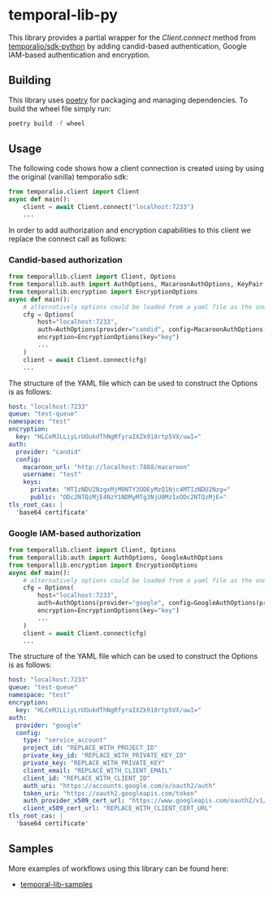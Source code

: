 # temporal-lib-py

This library provides a partial wrapper for the _Client.connect_ method from
[temporalio/sdk-python](https://github.com/temporalio/sdk-python/tree/main/temporalio)
by adding candid-based authentication, Google IAM-based authentication and
encryption.

## Building

This library uses [poetry](https://github.com/python-poetry/poetry) for
packaging and managing dependencies. To build the wheel file simply run:

```bash
poetry build -f wheel
```

## Usage

The following code shows how a client connection is created using by using the
original (vanilla) temporalio sdk:

```python
from temporalio.client import Client
async def main():
    client = await Client.connect("localhost:7233")
    ...
```

In order to add authorization and encryption capabilities to this client we
replace the connect call as follows:

### Candid-based authorization

```python
from temporallib.client import Client, Options
from temporallib.auth import AuthOptions, MacaroonAuthOptions, KeyPair
from temporallib.encryption import EncryptionOptions
async def main():
    # alternatively options could be loaded from a yaml file as the one showed below
    cfg = Options(
        host="localhost:7233",
        auth=AuthOptions(provider="candid", config=MacaroonAuthOptions(keys=KeyPair(...))),
        encryption=EncryptionOptions(key="key")
        ...
    )
    client = await Client.connect(cfg)
	...
```

The structure of the YAML file which can be used to construct the Options is as
follows:

```yaml
host: "localhost:7233"
queue: "test-queue"
namespace: "test"
encryption:
  key: "HLCeMJLLiyLrUOukdThNgRfyraIXZk918rtp5VX/uwI="
auth:
  provider: "candid"
  config:
    macaroon_url: "http://localhost:7888/macaroon"
    username: "test"
    keys:
      private: "MTIzNDU2NzgxMjM0NTY3ODEyMzQ1Njc4MTIzNDU2Nzg="
      public: "ODc2NTQzMjE4NzY1NDMyMTg3NjU0MzIxODc2NTQzMjE="
tls_root_cas: |
  'base64 certificate'
```

### Google IAM-based authorization

```python
from temporallib.client import Client, Options
from temporallib.auth import AuthOptions, GoogleAuthOptions
from temporallib.encryption import EncryptionOptions
async def main():
    # alternatively options could be loaded from a yaml file as the one showed below
    cfg = Options(
        host="localhost:7233",
        auth=AuthOptions(provider="google", config=GoogleAuthOptions(private_key=...)),
        encryption=EncryptionOptions(key="key")
        ...
    )
    client = await Client.connect(cfg)
	...
```

The structure of the YAML file which can be used to construct the Options is as
follows:

```yaml
host: "localhost:7233"
queue: "test-queue"
namespace: "test"
encryption:
  key: "HLCeMJLLiyLrUOukdThNgRfyraIXZk918rtp5VX/uwI="
auth:
  provider: "google"
  config:
    type: "service_account"
    project_id: "REPLACE_WITH_PROJECT_ID"
    private_key_id: "REPLACE_WITH_PRIVATE_KEY_ID"
    private_key: "REPLACE_WITH_PRIVATE_KEY"
    client_email: "REPLACE_WITH_CLIENT_EMAIL"
    client_id: "REPLACE_WITH_CLIENT_ID"
    auth_uri: "https://accounts.google.com/o/oauth2/auth"
    token_uri: "https://oauth2.googleapis.com/token"
    auth_provider_x509_cert_url: "https://www.googleapis.com/oauth2/v1/certs"
    client_x509_cert_url: "REPLACE_WITH_CLIENT_CERT_URL"
tls_root_cas: |
  'base64 certificate'
```

## Samples

More examples of workflows using this library can be found here:

- [temporal-lib-samples](https://github.com/canonical/temporal-lib-samples)

